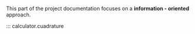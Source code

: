 This part of the project documentation focuses on a **information - oriented** approach.

::: calculator.cuadrature
